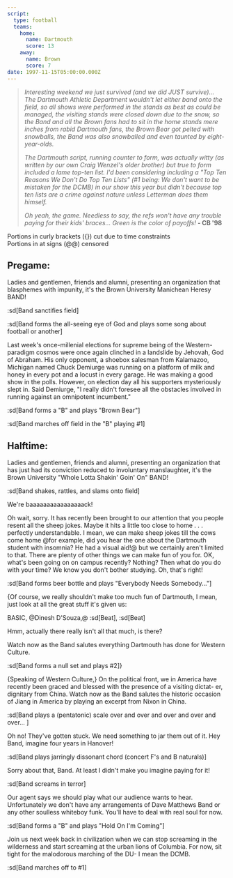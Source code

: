 ```yaml
---
script:
  type: football
  teams:
    home:
      name: Dartmouth
      score: 13
    away:
      name: Brown
      score: 7
date: 1997-11-15T05:00:00.000Z
---
```


> _Interesting weekend we just survived (and we did JUST survive)... The Dartmouth Athletic Department wouldn't let either band onto the field, so all shows were performed in the stands as best as could be managed, the visiting stands were closed down due to the snow, so the Band and all the Brown fans had to sit in the home stands mere inches from rabid Dartmouth fans, the Brown Bear got pelted with snowballs, the Band was also snowballed and even taunted by eight-year-olds._
>
> _The Dartmouth script, running counter to form, was actually witty (as written by our own Craig Wenzel's older brother) but true to form included a lame top-ten list. I'd been considering including a "Top Ten Reasons We Don't Do Top Ten Lists" (#1 being: We don't want to be mistaken for the DCMB) in our show this year but didn't because top ten lists are a crime against nature unless Letterman does them himself._
>
> _Oh yeah, the game. Needless to say, the refs won't have any trouble paying for their kids' braces... Green is the color of payoffs!_ **- CB '98**

Portions in curly brackets ({}) cut due to time constraints\
Portions in at signs (@@) censored

## Pregame:

Ladies and gentlemen, friends and alumni, presenting an organization that blasphemes with impunity, it's the Brown University Manichean Heresy BAND!

:sd[Band sanctifies field]

:sd[Band forms the all-seeing eye of God and plays some song about football or another]

Last week's once-millenial elections for supreme being of the Western-paradigm cosmos were once again clinched in a landslide by Jehovah, God of Abraham. His only opponent, a shoebox salesman from Kalamazoo, Michigan named Chuck Demiurge was running on a platform of milk and honey in every pot and a locust in every garage. He was making a good show in the polls. However, on election day all his supporters mysteriously slept in. Said Demiurge, "I really didn't foresee all the obstacles involved in running against an omnipotent incumbent."

:sd[Band forms a "B" and plays "Brown Bear"]

:sd[Band marches off field in the "B" playing #1]

## Halftime:

Ladies and gentlemen, friends and alumni, presenting an organization that has just had its conviction reduced to involuntary manslaughter, it's the Brown University "Whole Lotta Shakin' Goin' On" BAND!

:sd[Band shakes, rattles, and slams onto field]

We're baaaaaaaaaaaaaaaack!

Oh wait, sorry. It has recently been brought to our attention that you people resent all the sheep jokes. Maybe it hits a little too close to home . . . perfectly understandable. I mean, we can make sheep jokes till the cows come home @for example, did you hear the one about the Dartmouth student with insomnia? He had a visual aid!@ but we certainly aren't limited to that. There are plenty of other things we can make fun of you for. OK, what's been going on on campus recently? Nothing? Then what do you do with your time? We know you don't bother studying. Oh, that's right!

:sd[Band forms beer bottle and plays "Everybody Needs Somebody..."]

{Of course, we really shouldn't make too much fun of Dartmouth, I mean, just look at all the great stuff it's given us:

BASIC, @Dinesh D'Souza,@ :sd[Beat], :sd[Beat]

Hmm, actually there really isn't all that much, is there?

Watch now as the Band salutes everything Dartmouth has done for Western Culture.

:sd[Band forms a null set and plays #2]}

{Speaking of Western Culture,} On the political front, we in America have recently been graced and blessed with the presence of a visiting dictat- er, dignitary from China. Watch now as the Band salutes the historic occasion of Jiang in America by playing an excerpt from Nixon in China.

:sd[Band plays a (pentatonic) scale over and over and over and over and over... ]

Oh no! They've gotten stuck. We need something to jar them out of it. Hey Band, imagine four years in Hanover!

:sd[Band plays jarringly dissonant chord (concert F's and B naturals)]

Sorry about that, Band. At least I didn't make you imagine paying for it!

:sd[Band screams in terror]

Our agent says we should play what our audience wants to hear. Unfortunately we don't have any arrangements of Dave Matthews Band or any other soulless whiteboy funk. You'll have to deal with real soul for now.

:sd[Band forms a "B" and plays "Hold On I'm Coming"]

Join us next week back in civilization when we can stop screaming in the wilderness and start screaming at the urban lions of Columbia. For now, sit tight for the malodorous marching of the DU- I mean the DCMB.

:sd[Band marches off to #1]
